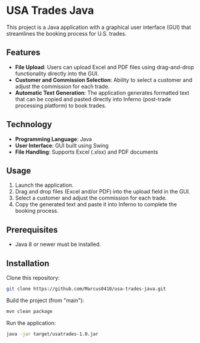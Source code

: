 # USA Trades Java

This project is a Java application with a graphical user interface (GUI) that streamlines the booking process for U.S. trades.

## Features

- **File Upload**: Users can upload Excel and PDF files using drag-and-drop functionality directly into the GUI.
- **Customer and Commission Selection**: Ability to select a customer and adjust the commission for each trade.
- **Automatic Text Generation**: The application generates formatted text that can be copied and pasted directly into Inferno (post-trade processing platform) to book trades.

## Technology

- **Programming Language**: Java
- **User Interface**: GUI built using Swing
- **File Handling**: Supports Excel (.xlsx) and PDF documents

## Usage

1. Launch the application.
2. Drag and drop files (Excel and/or PDF) into the upload field in the GUI.
3. Select a customer and adjust the commission for each trade.
4. Copy the generated text and paste it into Inferno to complete the booking process.

## Prerequisites

- Java 8 or newer must be installed.

## Installation

Clone this repository:

```bash
git clone https://github.com/Marcus0410/usa-trades-java.git
```

Build the project (from "main"):

```bash
mvn clean package
```

Run the application:

```bash
java -jar target/usatrades-1.0.jar
```
